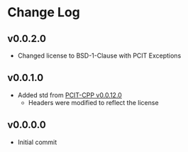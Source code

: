 # Change Log

<!---------------------------------->
<a name="v0.0.2.0"></a>
## v0.0.2.0
- Changed license to BSD-1-Clause with PCIT Exceptions


<!---------------------------------->
<a name="v0.0.1.0"></a>
## v0.0.1.0
- Added std from [PCIT-CPP v0.0.12.0](https://github.com/PCIT-Project/PCIT-CPP/blob/main/CHANGELOG.md#v0.0.112.0)
	- Headers were modified to reflect the license


<!---------------------------------->
<a name="v0.0.0.0"></a>
## v0.0.0.0
- Initial commit